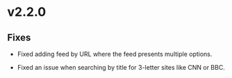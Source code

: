 # v2.2.0

## Fixes

- Fixed adding feed by URL where the feed presents multiple options.

- Fixed an issue when searching by title for 3-letter sites like CNN or BBC. 
